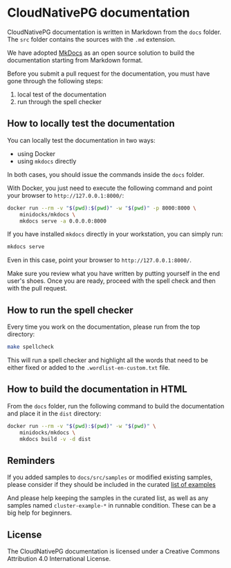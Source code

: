 # CloudNativePG documentation

CloudNativePG documentation is written in Markdown from the `docs` folder. The
`src` folder contains the sources with the `.md` extension.

We have adopted [MkDocs](https://www.mkdocs.org/) as an open source solution to
build the documentation starting from Markdown format.

Before you submit a pull request for the documentation, you must have gone through the following steps:

1. local test of the documentation
2. run through the spell checker

## How to locally test the documentation

You can locally test the documentation in two ways:

- using Docker
- using `mkdocs` directly

In both cases, you should issue the commands inside the `docs` folder.

With Docker, you just need to execute the following command and point your
browser to `http://127.0.0.1:8000/`:

``` bash
docker run --rm -v "$(pwd):$(pwd)" -w "$(pwd)" -p 8000:8000 \
    minidocks/mkdocs \
    mkdocs serve -a 0.0.0.0:8000
```

If you have installed `mkdocs` directly in your workstation, you can simply run:

``` bash
mkdocs serve
```

Even in this case, point your browser to `http://127.0.0.1:8000/`.

Make sure you review what you have written by putting yourself in the end
user's shoes. Once you are ready, proceed with the spell check and then with
the pull request.

## How to run the spell checker

Every time you work on the documentation, please run from the top directory:

``` bash
make spellcheck
```

This will run a spell checker and highlight all the words that need to be
either fixed or added to the `.wordlist-en-custom.txt` file.

## How to build the documentation in HTML

From the `docs` folder, run the following command to build the documentation
and place it in the `dist` directory:

``` bash
docker run --rm -v "$(pwd):$(pwd)" -w "$(pwd)" \
    minidocks/mkdocs \
    mkdocs build -v -d dist
```

## Reminders

If you added samples to `docs/src/samples` or modified existing samples, please
consider if they should be included in the curated [list of examples](src/samples.md)

And please help keeping the samples in the curated list, as well as any samples
named `cluster-example-*` in runnable condition.
These can be a big help for beginners.

## License

The CloudNativePG documentation is licensed under a Creative Commons
Attribution 4.0 International License.

<!-- SPDX-License-Identifier: CC-BY-4.0 -->
